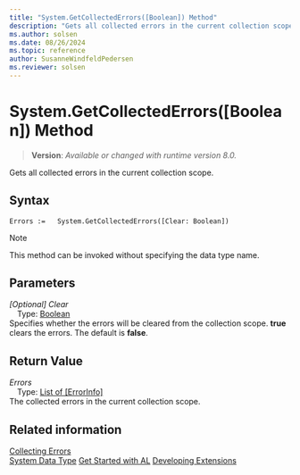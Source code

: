 ```yaml
---
title: "System.GetCollectedErrors([Boolean]) Method"
description: "Gets all collected errors in the current collection scope."
ms.author: solsen
ms.date: 08/26/2024
ms.topic: reference
author: SusanneWindfeldPedersen
ms.reviewer: solsen
---
```

[//]: # (START>DO_NOT_EDIT)
[//]: # (IMPORTANT:Do not edit any of the content between here and the END>DO_NOT_EDIT.)
[//]: # (Any modifications should be made in the .xml files in the ModernDev repo.)
# System.GetCollectedErrors([Boolean]) Method
> **Version**: _Available or changed with runtime version 8.0._

Gets all collected errors in the current collection scope.


## Syntax
```AL
Errors :=   System.GetCollectedErrors([Clear: Boolean])
```
> [!NOTE]
> This method can be invoked without specifying the data type name.
## Parameters
*[Optional] Clear*  
&emsp;Type: [Boolean](../boolean/boolean-data-type.md)  
Specifies whether the errors will be cleared from the collection scope. **true** clears the errors. The default is **false**.  


## Return Value
*Errors*  
&emsp;Type: [List of [ErrorInfo]](../list/list-data-type.md)  
The collected errors in the current collection scope.


[//]: # (IMPORTANT: END>DO_NOT_EDIT)
## Related information

[Collecting Errors](../../devenv-error-collection.md)  
[System Data Type](system-data-type.md)
[Get Started with AL](../../devenv-get-started.md)
[Developing Extensions](../../devenv-dev-overview.md)